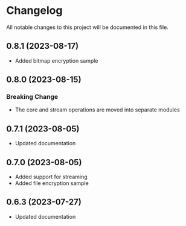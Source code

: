 # Changelog

All notable changes to this project will be documented in this file.

## 0.8.1 (2023-08-17)

- Added bitmap encryption sample

## 0.8.0 (2023-08-15)

### Breaking Change

- The core and stream operations are moved into separate modules

## 0.7.1 (2023-08-05)

- Updated documentation

## 0.7.0 (2023-08-05)

- Added support for streaming
- Added file encryption sample

## 0.6.3 (2023-07-27)

- Updated documentation
